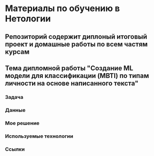 # Материалы по обучению в Нетологии

## Репозиторий содержит диплоный итоговый проект и домашные работы по всем частям курсам

## Тема дипломной работы "Создание ML модели для классификации (MBTI) по типам личности на основе написанного текста"

### Задача  
### Данные  
### Мое решение  
### Используемые технологии  
### Ссылки  
